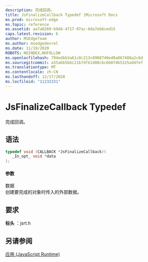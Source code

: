 ```yaml
---
description: 完成回调。
title: JsFinalizeCallback Typedef |Microsoft Docs
ms.prod: microsoft-edge
ms.topic: reference
ms.assetid: aa7a0269-b9d4-4717-97ac-8da7eb6ced15
caps.latest.revision: 6
author: MSEdgeTeam
ms.author: msedgedevrel
ms.date: 11/19/2020
ROBOTS: NOINDEX,NOFOLLOW
ms.openlocfilehash: 794edbb3a61c8c213c0908740ed0a867488a2c6d
ms.sourcegitcommit: a35a6b5bbc21b7df61d08cbc6b074b5325ad4fef
ms.translationtype: MT
ms.contentlocale: zh-CN
ms.lasthandoff: 12/17/2020
ms.locfileid: "11232331"
---
```

# JsFinalizeCallback Typedef

完成回调。  
  
## 语法  
  
```cpp  
typedef void (CALLBACK *JsFinalizeCallback)(  
   _In_opt_ void *data  
);  
```  
  
#### 参数  
 数据  
 创建要完成的对象时传入的外部数据。  
  
## 要求  
 **标头** ：jsrt.h  
  
## 另请参阅  
 [应用 (JavaScript Runtime)](../chakra-hosting/reference-javascript-runtime.md)
